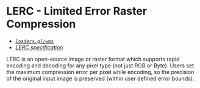 # LERC - Limited Error Raster Compression

- *[`loaders.gl/wms`](/docs/modules/wms)*
- *[LERC specification](http://esri.github.io/lerc/)*

LERC is an open-source image or raster format which supports rapid encoding and decoding for any pixel type (not just RGB or Byte). Users set the maximum compression error per pixel while encoding, so the precision of the original input image is preserved (within user defined error bounds).
